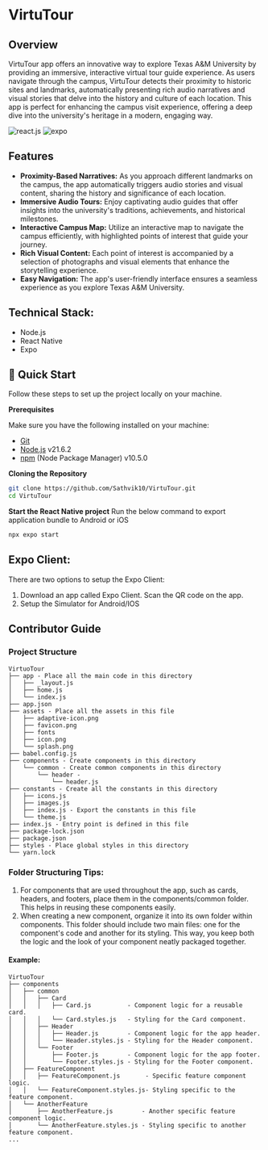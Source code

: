 
# VirtuTour

## Overview

VirtuTour app offers an innovative way to explore Texas A&M University by providing an immersive, interactive virtual tour guide experience. As users navigate through the campus, VirtuTour detects their proximity to historic sites and landmarks, automatically presenting rich audio narratives and visual stories that delve into the history and culture of each location. This app is perfect for enhancing the campus visit experience, offering a deep dive into the university's heritage in a modern, engaging way.

<div>
<img src="https://img.shields.io/badge/-React_Native-black?style=for-the-badge&logoColor=white&logo=react&color=61DAFB" alt="react.js" />
<img src="https://img.shields.io/badge/-Expo-black?style=for-the-badge&logoColor=white&logo=expo&color=000020" alt="expo" />
</div>

## Features

- **Proximity-Based Narratives:** As you approach different landmarks on the campus, the app automatically triggers audio stories and visual content, sharing the history and significance of each location.
- **Immersive Audio Tours:** Enjoy captivating audio guides that offer insights into the university's traditions, achievements, and historical milestones.
- **Interactive Campus Map:** Utilize an interactive map to navigate the campus efficiently, with highlighted points of interest that guide your journey.
- **Rich Visual Content:** Each point of interest is accompanied by a selection of photographs and visual elements that enhance the storytelling experience.
- **Easy Navigation:** The app's user-friendly interface ensures a seamless experience as you explore Texas A&M University.


## Technical Stack:
 - Node.js
 - React Native
 - Expo

## <a name="quick-start">🤸 Quick Start</a>

Follow these steps to set up the project locally on your machine.

**Prerequisites**

Make sure you have the following installed on your machine:

- [Git](https://git-scm.com/)
- [Node.js](https://nodejs.org/en) v21.6.2
- [npm](https://www.npmjs.com/) (Node Package Manager) v10.5.0

**Cloning the Repository**

```bash
git clone https://github.com/Sathvik10/VirtuTour.git
cd VirtuTour
```

**Start the React Native project**
Run the below command to export application bundle to Android or iOS

```bash
npx expo start
```

## Expo Client:
There are two options to setup the Expo Client:
1. Download an app called Expo Client. Scan the QR code on the app.
2. Setup the Simulator for Android/IOS


## Contributor Guide

### Project Structure
```plaintext
VirtuoTour
├── app - Place all the main code in this directory
│   ├── _layout.js
│   ├── home.js
│   └── index.js
├── app.json
├── assets - Place all the assets in this file
│   ├── adaptive-icon.png
│   ├── favicon.png
│   ├── fonts
│   ├── icon.png
│   └── splash.png
├── babel.config.js
├── components - Create components in this directory
│   └── common - Create common components in this directory
│       └── header -
│           └── header.js
├── constants - Create all the constants in this directory
│   ├── icons.js
│   ├── images.js
│   ├── index.js - Export the constants in this file
│   └── theme.js
├── index.js - Entry point is defined in this file
├── package-lock.json
├── package.json
├── styles - Place global styles in this directory
└── yarn.lock
```

### Folder Structuring Tips:
1. For components that are used throughout the app, such as cards, headers, and footers, place them in the components/common folder. This helps in reusing these components easily.
2. When creating a new component, organize it into its own folder within components. This folder should include two main files: one for the component's code and another for its styling. This way, you keep both the logic and the look of your component neatly packaged together. 
#### Example: 
```plaintext
VirtuoTour
├── components
│   ├── common
│   │   ├── Card
│   │   │   ├── Card.js          - Component logic for a reusable card.
│   │   │   └── Card.styles.js   - Styling for the Card component.
│   │   ├── Header
│   │   │   ├── Header.js        - Component logic for the app header.
│   │   │   └── Header.styles.js - Styling for the Header component.
│   │   └── Footer
│   │       ├── Footer.js        - Component logic for the app footer.
│   │       └── Footer.styles.js - Styling for the Footer component.
│   ├── FeatureComponent
│   │   ├── FeatureComponent.js       - Specific feature component logic.
│   │   └── FeatureComponent.styles.js- Styling specific to the feature component.
│   └── AnotherFeature
│       ├── AnotherFeature.js        - Another specific feature component logic.
│       └── AnotherFeature.styles.js - Styling specific to another feature component.
...
```
